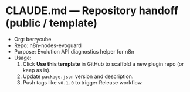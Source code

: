 # CLAUDE.md — Repository handoff (public / template)
- Org: berrycube
- Repo: n8n-nodes-evoguard
- Purpose: Evolution API diagnostics helper for n8n
- Usage:
  1) Click **Use this template** in GitHub to scaffold a new plugin repo (or keep as is).
  2) Update `package.json` version and description.
  3) Push tags like `v0.1.0` to trigger Release workflow.
